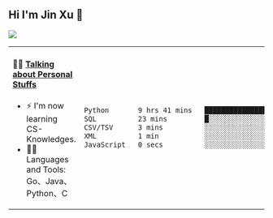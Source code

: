 
## Hi I'm Jin Xu 👋
![](https://komarev.com/ghpvc/?username=jiayouxujin&color=brightgreen&label=PROFILE+VIEWS)



<table align="center">
<tr>
<td valign="top" width="60%">

#### 🏋️‍♀️ <a href="https://github.com/jiayouxujin" target="_blank">Talking about Personal Stuffs</a>
<!-- recent_releases starts -->

- ⚡  I'm now learning CS-Knowledges.  
- 🏊‍♂️ Languages and Tools: Go、Java、Python、C
<!-- recent_releases ends -->
</td>
<td>
 
<!--START_SECTION:waka-->

```txt
Python       9 hrs 41 mins   ███████████████████████▓░   95.32 %
SQL          23 mins         █░░░░░░░░░░░░░░░░░░░░░░░░   03.81 %
CSV/TSV      3 mins          ░░░░░░░░░░░░░░░░░░░░░░░░░   00.57 %
XML          1 min           ░░░░░░░░░░░░░░░░░░░░░░░░░   00.23 %
JavaScript   0 secs          ░░░░░░░░░░░░░░░░░░░░░░░░░   00.07 %
```

<!--END_SECTION:waka-->
 
</td>
</tr>
</table>





